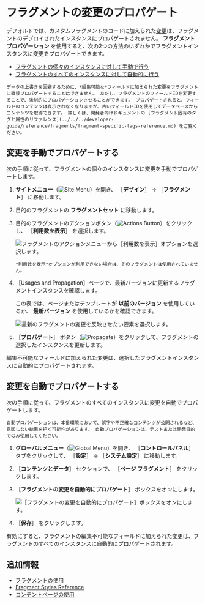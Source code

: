 # フラグメントの変更のプロパゲート

デフォルトでは、カスタムフラグメントのコードに加えられた[変更](../../../developer-guide/developing-page-fragments/using-the-fragments-editor.md)は、フラグメントのデプロイされたインスタンスにプロパゲートされません。 **フラグメントプロパゲーション** を使用すると、次の2つの方法のいずれかでフラグメントインスタンスに変更をプロパゲートできます。

* [フラグメントの個々のインスタンスに対して手動で行う](#manually-propagating-changes)
* [フラグメントのすべてのインスタンスに対して自動的に行う](#automatically-propagating-changes)

```{important}
データの上書きを回避するために、*編集可能な*フィールドに加えられた変更をフラグメントに直接プロパゲートすることはできません。 ただし、フラグメントのフィールドIDを変更することで、強制的にプロパゲーションさせることができます。 プロパゲートされると、フィールドのコンテンツは表示されなくなりますが、古いフィールドIDを使用してデータベースからコンテンツを取得できます。 詳しくは、開発者向けドキュメントの [フラグメント固有のタグと属性のリファレンス](../../../developer-guide/reference/fragments/fragment-specific-tags-reference.md) をご覧ください。
```

<a name="manually-propagating-changes" />

## 変更を手動でプロパゲートする

次の手順に従って、フラグメントの個々のインスタンスに変更を手動でプロパゲートします。

1. **サイトメニュー**（![Site Menu](../../../../images/icon-product-menu.png)）を開き、 ［**デザイン**］ &rarr; ［**フラグメント**］ に移動します。

1. 目的のフラグメントの **フラグメントセット** に移動します。

1. 目的のフラグメントのアクションボタン（![Actions Button](../../../../images/icon-actions.png)）をクリックし、 ［**利用数を表示**］ を選択します。

   ![フラグメントのアクションメニューから［利用数を表示］オプションを選択します。](./propagating-fragment-changes/images/01.png)

   ```{tip}
   *利用数を表示*オプションが利用できない場合は、そのフラグメントは使用されていません。
   ```

1. ［Usages and Propagation］ページで、最新バージョンに更新するフラグメントインスタンスを確認します。

   この表では、ページまたはテンプレートが **以前のバージョン** を使用しているか、 **最新バージョン** を使用しているかを確認できます。

   ![最新のフラグメントの変更を反映させたい要素を選択します。](./propagating-fragment-changes/images/02.png)

1. ［**プロパゲート**］ ボタン（![Propagate](../../../../images/icon-propagate.png)）をクリックして、フラグメントの選択したインスタンスを更新します。

編集不可能なフィールドに加えられた変更は、選択したフラグメントインスタンスに自動的にプロパゲートされます。

<a name="automatically-propagating-changes" />

## 変更を自動でプロパゲートする

次の手順に従って、フラグメントのすべてのインスタンスに変更を自動でプロパゲートします。

```{warning}
自動プロパゲーションは、本番環境において、誤字や不正確なコンテンツが公開されるなど、意図しない結果を招く可能性があります。 自動プロパゲーションは、テストまたは開発目的でのみ使用してください。
```

1. **グローバルメニュー**（![Global Menu](../../../../images/icon-applications-menu.png)）を開き、 ［**コントロールパネル**］ タブをクリックして、 ［**設定**］ &rarr; ［**システム設定**］ に移動します。

1. ［**コンテンツとデータ**］ セクションで、 ［**ページ フラグメント**］ をクリックします。

1. ［**フラグメントの変更を自動的にプロパゲート**］ ボックスをオンにします。

   ![［フラグメントの変更を自動的にプロパゲート］ボックスをオンにします。](./propagating-fragment-changes/images/03.png)

1. ［**保存**］ をクリックします。

有効にすると、フラグメントの編集不可能なフィールドに加えられた変更は、フラグメントのすべてのインスタンスに自動的にプロパゲートされます。

<a name="additional-information" />

## 追加情報

* [フラグメントの使用](../using-fragments.md)
* [Fragment Styles Reference](./configuring-fragments/styles-reference.md)
* [コンテントページの使用](../../using-content-pages.md)
